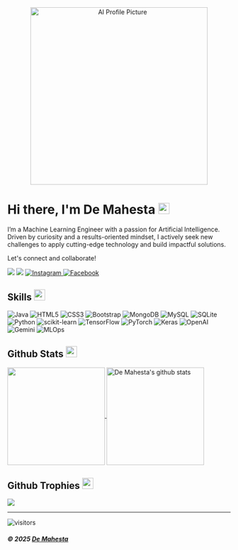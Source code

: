 <div align="center">
  <img src="https://github.com/user-attachments/assets/e68d444a-8dfc-4d61-ab65-0a9c4cb0fc8c" 
       alt="AI Profile Picture" 
       width="400px">
</div>
  <h1>Hi there, I'm De Mahesta <img src="https://media.giphy.com/media/hvRJCLFzcasrR4ia7z/giphy.gif" width="25px"></h1>   
<p>I’m a Machine Learning Engineer with a passion for Artificial Intelligence. Driven by curiosity and a results-oriented mindset, I actively seek new challenges to apply cutting-edge technology and build impactful solutions.</p>
<p>Let's connect and collaborate!</p>
  <p>
    <a href="https://www.linkedin.com/in/demahesta/" target="_blank"><img src="https://img.shields.io/badge/-LinkedIn-0077B5?style=for-the-badge&logo=Linkedin&logoColor=white"></a>
    <a href="mailto:dewamahesta2711@gmail.com" target="_blank"><img src="https://img.shields.io/badge/-Email-D14836?style=for-the-badge&logo=Gmail&logoColor=white"></a>
    <a href="https://www.instagram.com/demahesta/" target="_blank">
      <img
        src="https://img.shields.io/badge/Instagram-222222?style=flat-square&logo=instagram&logoColor=white"
        alt="Instagram"
      />
    </a>
    <a href="https://www.facebook.com/demamahesta" target="_blank">
      <img
        src="https://img.shields.io/badge/Facebook-222222?style=flat-square&logo=facebook&logoColor=white"
        alt="Facebook"
      />
    </a>

</p>
<h2 id="skills">Skills <img src="https://media.giphy.com/media/QssGEmpkyEOhBCb7e1/giphy.gif" width="25px"></h2>
<p>
  <!-- Programming Languages & Front-end -->
  <img src="https://img.shields.io/badge/Code-JAVA-informational?style=flat&logo=java&logoColor=white&color=ffffff" alt="Java">
  <img src="https://img.shields.io/badge/Code-HTML5-informational?style=flat&logo=html5&logoColor=white&color=ffffff" alt="HTML5">
  <img src="https://img.shields.io/badge/Code-CSS-informational?style=flat&logo=css3&logoColor=white&color=ffffff" alt="CSS3">
  <img src="https://img.shields.io/badge/Code-Bootstrap-informational?style=flat&logo=bootstrap&logoColor=white&color=ffffff" alt="Bootstrap">

  <!-- Databases -->
  <img src="https://img.shields.io/badge/Database-MongoDB-informational?style=flat&logo=mongodb&logoColor=white&color=ffffff" alt="MongoDB">
  <img src="https://img.shields.io/badge/Database-MySQL-informational?style=flat&logo=mysql&logoColor=white&color=ffffff" alt="MySQL">
  <img src="https://img.shields.io/badge/Database-SQLite-informational?style=flat&logo=sqlite&logoColor=white&color=ffffff" alt="SQLite">

  <!-- Python & ML/DL/AI -->
  <img src="https://img.shields.io/badge/Code-Python-informational?style=flat&logo=python&logoColor=white&color=3776AB" alt="Python">
  <img src="https://img.shields.io/badge/ML-scikit--learn-informational?style=flat&logo=scikit-learn&logoColor=white&color=F7931E" alt="scikit-learn">
  <img src="https://img.shields.io/badge/DL-TensorFlow-informational?style=flat&logo=tensorflow&logoColor=white&color=FF6F00" alt="TensorFlow">
  <img src="https://img.shields.io/badge/DL-PyTorch-informational?style=flat&logo=pytorch&logoColor=white&color=EE4C2C" alt="PyTorch">
  <img src="https://img.shields.io/badge/DL-Keras-informational?style=flat&logo=keras&logoColor=white&color=D00000" alt="Keras">
  <img src="https://img.shields.io/badge/AI-OpenAI-informational?style=flat&logo=openai&logoColor=white&color=412991" alt="OpenAI">
  <img src="https://img.shields.io/badge/AI-Gemini-informational?style=flat&logo=google&logoColor=white&color=4285F4" alt="Gemini">
  <img src="https://img.shields.io/badge/Platform-MLOps-informational?style=flat&logo=mlflow&logoColor=white&color=00C4B0" alt="MLOps">
</p>

<h2 id="github-stats">Github Stats <img src="https://media.giphy.com/media/cj87CxfRtrUifF3Ryk/giphy.gif" width="25px"></h2>
<a href="https://github.com/mpfordreamer">
  <img align="center" src="https://github-readme-stats.vercel.app/api/top-langs/?username=mpfordreamer&amp;show_icons=true&amp;theme=dark&amp;langs_count=8&amp;count_private=true&amp;card_width=280&amp;layout=compact&amp;hide_title=false&amp;hide=css,html,javascript" height="220px">
</a>
<a href="https://github.com/mpfordreamer">
 <img align="center" src="https://github-readme-stats.vercel.app/api?username=mpfordreamer&amp;count_private=true&amp;hide=stars&amp;show_icons=true&amp;theme=dark&amp;line_height=27&amp;rank_icon=github" alt="De Mahesta's github stats" height="220px">
</a>

<h2 id="github-trophies">Github Trophies <img src="https://media.giphy.com/media/QBw33dFlgxnzXSAS27/giphy.gif" width="25px"></h2>
<img src="https://github-profile-trophy.vercel.app/?username=mpfordreamer&amp;theme=onestar&amp;rank=A+,A,AAA,AA,B,C">

<hr>
<p><img src="https://visitor-badge.glitch.me/badge?page_id=mpfordreamer" alt="visitors"></p>
<h5 id="credit-mpfordreamer--copyright">© 2025 <a href="https://github.com/mpfordreamer">De Mahesta</a></h5>
